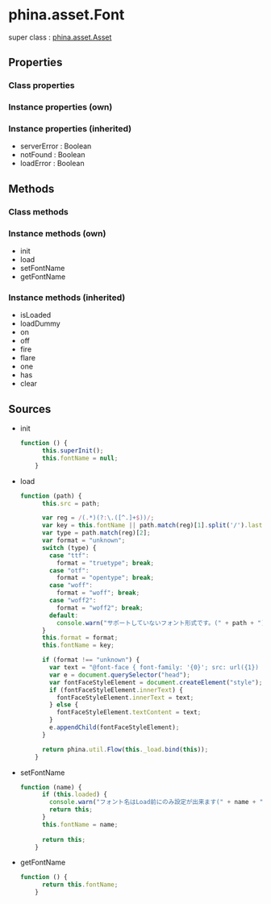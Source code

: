 # phina.asset.Font

super class : [phina.asset.Asset](phina.asset.Asset.md)

## Properties

### Class properties


### Instance properties (own)


### Instance properties (inherited)

* serverError : Boolean
* notFound : Boolean
* loadError : Boolean

## Methods

### Class methods


### Instance methods (own)

* init
* load
* setFontName
* getFontName

### Instance methods (inherited)

* isLoaded
* loadDummy
* on
* off
* fire
* flare
* one
* has
* clear

## Sources

* init
  ```javascript
  function () {
        this.superInit();
        this.fontName = null;
      }
  ```
* load
  ```javascript
  function (path) {
        this.src = path;
  
        var reg = /(.*)(?:\.([^.]+$))/;
        var key = this.fontName || path.match(reg)[1].split('/').last;    //フォント名指定が無い場合はpathの拡張子前を使用
        var type = path.match(reg)[2];
        var format = "unknown";
        switch (type) {
          case "ttf":
            format = "truetype"; break;
          case "otf":
            format = "opentype"; break;
          case "woff":
            format = "woff"; break;
          case "woff2":
            format = "woff2"; break;
          default:
            console.warn("サポートしていないフォント形式です。(" + path + ")");
        }
        this.format = format;
        this.fontName = key;
  
        if (format !== "unknown") {
          var text = "@font-face { font-family: '{0}'; src: url({1}) format('{2}'); }".format(key, path, format);
          var e = document.querySelector("head");
          var fontFaceStyleElement = document.createElement("style");
          if (fontFaceStyleElement.innerText) {
            fontFaceStyleElement.innerText = text;
          } else {
            fontFaceStyleElement.textContent = text;
          }
          e.appendChild(fontFaceStyleElement);
        }
  
        return phina.util.Flow(this._load.bind(this));
      }
  ```
* setFontName
  ```javascript
  function (name) {
        if (this.loaded) {
          console.warn("フォント名はLoad前にのみ設定が出来ます(" + name + ")");
          return this;
        }
        this.fontName = name;
        
        return this;
      }
  ```
* getFontName
  ```javascript
  function () {
        return this.fontName;
      }
  ```

